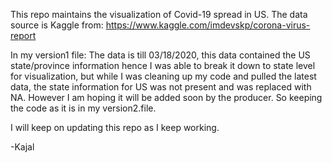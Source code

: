 This repo maintains the visualization of Covid-19 spread in US.
The data source is Kaggle from: https://www.kaggle.com/imdevskp/corona-virus-report

In my version1 file: The data is till 03/18/2020, this data contained the US state/province information
hence I was able to break it down to state level for visualization, but while I was cleaning up my code 
and pulled the latest data, the state information for US was not present and was replaced with NA.
However I am hoping it will be added soon by the producer. So keeping the code as it is in my version2.file.

I will keep on updating this repo as I keep working.

-Kajal
